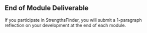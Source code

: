 ## End of Module Deliverable

If you participate in StrengthsFinder, you will submit a 1-paragraph reflection on your development at the end of each module. 
